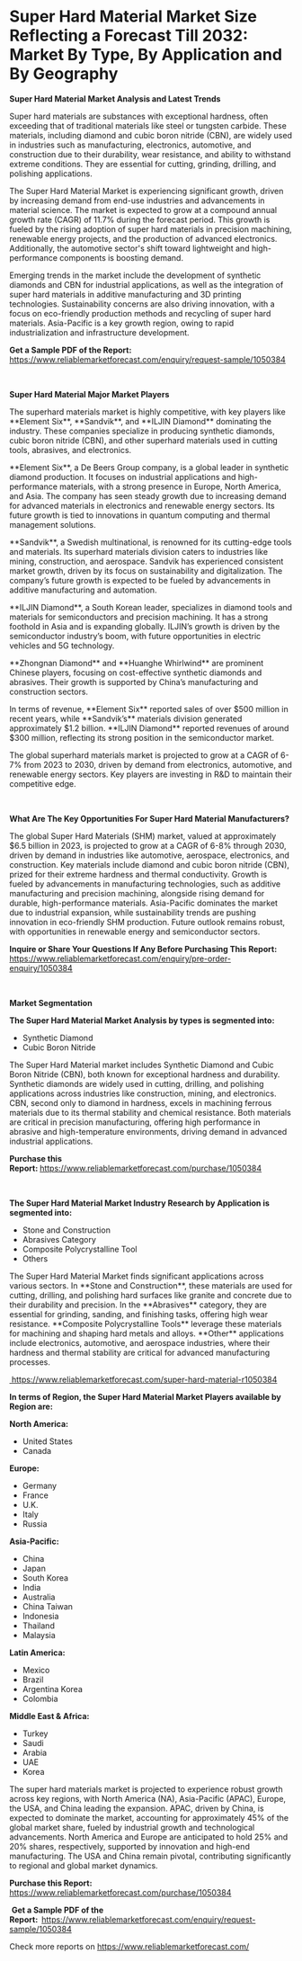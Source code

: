 <p><h1>Super Hard Material Market Size Reflecting a Forecast Till 2032: Market By Type, By Application and By Geography</h1></p><p><strong>Super Hard Material Market Analysis and Latest Trends</strong></p>
<p><p>Super hard materials are substances with exceptional hardness, often exceeding that of traditional materials like steel or tungsten carbide. These materials, including diamond and cubic boron nitride (CBN), are widely used in industries such as manufacturing, electronics, automotive, and construction due to their durability, wear resistance, and ability to withstand extreme conditions. They are essential for cutting, grinding, drilling, and polishing applications.</p><p>The Super Hard Material Market is experiencing significant growth, driven by increasing demand from end-use industries and advancements in material science. The market is expected to grow at a compound annual growth rate (CAGR) of 11.7% during the forecast period. This growth is fueled by the rising adoption of super hard materials in precision machining, renewable energy projects, and the production of advanced electronics. Additionally, the automotive sector's shift toward lightweight and high-performance components is boosting demand.</p><p>Emerging trends in the market include the development of synthetic diamonds and CBN for industrial applications, as well as the integration of super hard materials in additive manufacturing and 3D printing technologies. Sustainability concerns are also driving innovation, with a focus on eco-friendly production methods and recycling of super hard materials. Asia-Pacific is a key growth region, owing to rapid industrialization and infrastructure development.</p></p>
<p><strong>Get a Sample PDF of the Report:&nbsp;</strong> <a href="https://www.reliablemarketforecast.com/enquiry/request-sample/1050384?utm_campaign=2188&utm_medium=2&utm_source=Github&utm_content=ia&utm_term=26012025&utm_id=super-hard-material">https://www.reliablemarketforecast.com/enquiry/request-sample/1050384</a></p>
<p>&nbsp;</p>
<p><strong>Super Hard Material Major Market Players</strong></p>
<p><p>The superhard materials market is highly competitive, with key players like **Element Six**, **Sandvik**, and **ILJIN Diamond** dominating the industry. These companies specialize in producing synthetic diamonds, cubic boron nitride (CBN), and other superhard materials used in cutting tools, abrasives, and electronics.</p><p>**Element Six**, a De Beers Group company, is a global leader in synthetic diamond production. It focuses on industrial applications and high-performance materials, with a strong presence in Europe, North America, and Asia. The company has seen steady growth due to increasing demand for advanced materials in electronics and renewable energy sectors. Its future growth is tied to innovations in quantum computing and thermal management solutions.</p><p>**Sandvik**, a Swedish multinational, is renowned for its cutting-edge tools and materials. Its superhard materials division caters to industries like mining, construction, and aerospace. Sandvik has experienced consistent market growth, driven by its focus on sustainability and digitalization. The company’s future growth is expected to be fueled by advancements in additive manufacturing and automation.</p><p>**ILJIN Diamond**, a South Korean leader, specializes in diamond tools and materials for semiconductors and precision machining. It has a strong foothold in Asia and is expanding globally. ILJIN’s growth is driven by the semiconductor industry’s boom, with future opportunities in electric vehicles and 5G technology.</p><p>**Zhongnan Diamond** and **Huanghe Whirlwind** are prominent Chinese players, focusing on cost-effective synthetic diamonds and abrasives. Their growth is supported by China’s manufacturing and construction sectors.</p><p>In terms of revenue, **Element Six** reported sales of over $500 million in recent years, while **Sandvik’s** materials division generated approximately $1.2 billion. **ILJIN Diamond** reported revenues of around $300 million, reflecting its strong position in the semiconductor market.</p><p>The global superhard materials market is projected to grow at a CAGR of 6-7% from 2023 to 2030, driven by demand from electronics, automotive, and renewable energy sectors. Key players are investing in R&D to maintain their competitive edge.</p></p>
<p>&nbsp;</p>
<p><strong>What Are The Key Opportunities For Super Hard Material Manufacturers?</strong></p>
<p><p>The global Super Hard Materials (SHM) market, valued at approximately $6.5 billion in 2023, is projected to grow at a CAGR of 6-8% through 2030, driven by demand in industries like automotive, aerospace, electronics, and construction. Key materials include diamond and cubic boron nitride (CBN), prized for their extreme hardness and thermal conductivity. Growth is fueled by advancements in manufacturing technologies, such as additive manufacturing and precision machining, alongside rising demand for durable, high-performance materials. Asia-Pacific dominates the market due to industrial expansion, while sustainability trends are pushing innovation in eco-friendly SHM production. Future outlook remains robust, with opportunities in renewable energy and semiconductor sectors.</p></p>
<p><strong>Inquire or Share Your Questions If Any Before Purchasing This Report:</strong> <a href="https://www.reliablemarketforecast.com/enquiry/pre-order-enquiry/1050384?utm_campaign=2188&utm_medium=2&utm_source=Github&utm_content=ia&utm_term=26012025&utm_id=super-hard-material">https://www.reliablemarketforecast.com/enquiry/pre-order-enquiry/1050384</a></p>
<p>&nbsp;</p>
<p><strong>Market Segmentation</strong></p>
<p><strong>The Super Hard Material Market Analysis by types is segmented into:</strong></p>
<p><ul><li>Synthetic Diamond</li><li>Cubic Boron Nitride</li></ul></p>
<p><p>The Super Hard Material market includes Synthetic Diamond and Cubic Boron Nitride (CBN), both known for exceptional hardness and durability. Synthetic diamonds are widely used in cutting, drilling, and polishing applications across industries like construction, mining, and electronics. CBN, second only to diamond in hardness, excels in machining ferrous materials due to its thermal stability and chemical resistance. Both materials are critical in precision manufacturing, offering high performance in abrasive and high-temperature environments, driving demand in advanced industrial applications.</p></p>
<p><strong>Purchase this Report:&nbsp;</strong><a href="https://www.reliablemarketforecast.com/purchase/1050384?utm_campaign=2188&utm_medium=2&utm_source=Github&utm_content=ia&utm_term=26012025&utm_id=super-hard-material">https://www.reliablemarketforecast.com/purchase/1050384</a></p>
<p>&nbsp;</p>
<p><strong>The Super Hard Material Market Industry Research by Application is segmented into:</strong></p>
<p><ul><li>Stone and Construction</li><li>Abrasives Category</li><li>Composite Polycrystalline Tool</li><li>Others</li></ul></p>
<p><p>The Super Hard Material Market finds significant applications across various sectors. In **Stone and Construction**, these materials are used for cutting, drilling, and polishing hard surfaces like granite and concrete due to their durability and precision. In the **Abrasives** category, they are essential for grinding, sanding, and finishing tasks, offering high wear resistance. **Composite Polycrystalline Tools** leverage these materials for machining and shaping hard metals and alloys. **Other** applications include electronics, automotive, and aerospace industries, where their hardness and thermal stability are critical for advanced manufacturing processes.</p></p>
<p><a href="https://www.reliablemarketforecast.com/super-hard-material-r1050384?utm_campaign=2188&utm_medium=2&utm_source=Github&utm_content=ia&utm_term=26012025&utm_id=super-hard-material">&nbsp;https://www.reliablemarketforecast.com/super-hard-material-r1050384</a></p>
<p><strong>In terms of Region, the Super Hard Material Market Players available by Region are:</strong></p>
<p>
    <p> <strong> North America: </strong>
        <ul>
            <li>United States</li>
            <li>Canada</li>
        </ul>
        </p> 
    <p> <strong> Europe: </strong>
        <ul>
            <li>Germany</li>
            <li>France</li>
            <li>U.K.</li>
            <li>Italy</li>
            <li>Russia</li>
        </ul>
        </p> 
    <p> <strong> Asia-Pacific: </strong>
        <ul>
            <li>China</li>
            <li>Japan</li>
            <li>South Korea</li>
            <li>India</li>
            <li>Australia</li>
            <li>China Taiwan</li>
            <li>Indonesia</li>
            <li>Thailand</li>
            <li>Malaysia</li>
        </ul>
        </p> 
    <p> <strong> Latin America: </strong>
        <ul>
            <li>Mexico</li>
            <li>Brazil</li>
            <li>Argentina Korea</li>
            <li>Colombia</li>
        </ul>
        </p> 
    <p> <strong> Middle East & Africa: </strong>
        <ul>
            <li>Turkey</li>
            <li>Saudi</li>
            <li>Arabia</li>
            <li>UAE</li>
            <li>Korea</li>
        </ul>
    </p>
    </p>
<p><p>The super hard materials market is projected to experience robust growth across key regions, with North America (NA), Asia-Pacific (APAC), Europe, the USA, and China leading the expansion. APAC, driven by China, is expected to dominate the market, accounting for approximately 45% of the global market share, fueled by industrial growth and technological advancements. North America and Europe are anticipated to hold 25% and 20% shares, respectively, supported by innovation and high-end manufacturing. The USA and China remain pivotal, contributing significantly to regional and global market dynamics.</p></p>
<p><strong>Purchase this Report: </strong><a href="https://www.reliablemarketforecast.com/purchase/1050384?utm_campaign=2188&utm_medium=2&utm_source=Github&utm_content=ia&utm_term=26012025&utm_id=super-hard-material">https://www.reliablemarketforecast.com/purchase/1050384</a></p>
<p>&nbsp;<strong>Get a Sample PDF of the Report:&nbsp;&nbsp;</strong><a href="https://www.reliablemarketforecast.com/enquiry/request-sample/1050384?utm_campaign=2188&utm_medium=2&utm_source=Github&utm_content=ia&utm_term=26012025&utm_id=super-hard-material">https://www.reliablemarketforecast.com/enquiry/request-sample/1050384</a></p>
<p><strong></strong></p>
<p>Check more reports on <a href="https://www.reliablemarketforecast.com/?utm_campaign=2188&utm_medium=2&utm_source=Github&utm_content=ia&utm_term=26012025&utm_id=super-hard-material">https://www.reliablemarketforecast.com/</a></p>